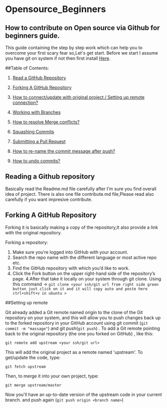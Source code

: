 # Opensource_Beginners
## How to contribute on Open source via Github for beginners guide.
 This guide containing the step by step work which can help you to overcome your first scary fear so,Let's get start.
 Before we start I assume you have git on system if not then first install [Here](https://git-scm.com/book/en/v2/Getting-Started-Installing-Git).

 ##Table of Contents:

1. [Read a GitHub Repository](#reading-a-github-repository)
1. [Forking A GitHub Repository](#forking-A-github-repository)

2. [How to connect/update with original project / Setting up remote connection?](#setting-up-remote)

3. [Working with Branches](#setting-up-a-branch-and-working-with-it)

4. [How to resolve Merge conflicts?](#merge-conflicts) 

5. [Squashing Commits](#squashing-the-commits)

6. [Submitting a Pull Request](#submitting-a-pull-request)

7. [How to re-name the commit message after push?](#renaming-a-commit-message-after-push)

8. [How to undo commits?](#permanently-removing-commit-from-remote-branch-/-revert-a-commit-already-pushed-to-a-remote-repository)

## Reading a Github repository

Basically read the Readme.md file carefully after I'm sure you find overall idea of project.
There is also one file contribute.md file,Please read also carefully if you want impresive contribute. 


## Forking A GitHub Repository

Forking it is basically making a copy of the repository,It also provide a link with the original repository. 

Forking a repository:

1. Make sure you’re logged into GitHub with your account.
2. Search the repo name with the different language or most active repo etc.
3. Find the GitHub repository with which you’d like to work.
3. Click the Fork button on the upper right-hand side of the repository’s page.
4.After that take it locally on your system through git clone.
Using this command ->
`git clone <your ssh/git url from right side green button just click on it and it will copy auto and peste here ctrl+shift+v in ubuntu >`

##Setting up remote

Git already added a Git remote named origin to the clone of the Git repository on your system, and this will allow you to push changes back up to the forked repository in your GitHub account using git commit (`git commit -m "massage"`) and git push(`git push`) .
To add a Git remote pointing back to the original repository (the one you forked on GitHub) , like this:

` git remote add upstream <your ssh/git url> `

This will add the original project as a remote named 'upstream'. To get/update the code, type:

` git fetch upstream `

Then, to merge it into your own project, type:

` git merge upstream/master `

Now you'll have an up-to-date version of the upstream code in your current branch.
and push again (`git push origin <branch name>`)



